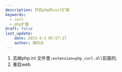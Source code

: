 ```yaml
---
description: 开启php的curl扩展
keywords:
  - curl
  - php扩展
draft: false
last_update:
    date: 2023-4-3 05:57:27
    author: 慧科云
---
```


1. 去掉php.ini 文件里`;extension=php_curl.dll`前面的;
2. 重启web

